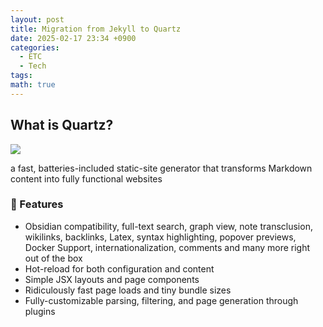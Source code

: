```yaml
---
layout: post
title: Migration from Jekyll to Quartz
date: 2025-02-17 23:34 +0900
categories:
  - ETC
  - Tech
tags: 
math: true
---
```


## What is Quartz?

![](https://i.imgur.com/AoVjryg.png)

a fast, batteries-included static-site generator that transforms Markdown content into fully functional websites

### 🔧 Features 
- Obsidian compatibility, full-text search, graph view, note transclusion, wikilinks, backlinks, Latex, syntax highlighting, popover previews, Docker Support, internationalization, comments                   and many more right out of the box 
- Hot-reload for both configuration and content 
- Simple JSX layouts and page components 
- Ridiculously fast page loads and tiny bundle sizes 
- Fully-customizable parsing, filtering, and page generation through plugins


